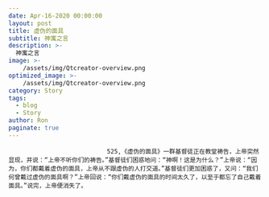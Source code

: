 ```yaml
---
date: Apr-16-2020 00:00:00
layout: post
title: 虚伪的面具
subtitle: 神寓之言
description: >-
  神寓之言
image: >-
    /assets/img/Qtcreator-overview.png
optimized_image: >-
    /assets/img/Qtcreator-overview.png
category: Story
tags:
  - blog
  - Story
author: Ron
paginate: true
---
```


							　　525,《虚伪的面具》一群基督徒正在教堂祷告，上帝突然显现，并说：“上帝不听你们的祷告。”基督徒们困惑地问：“神啊！这是为什么？”上帝说：“因为，你们都戴着虚伪的面具，上帝从不跟虚伪的人打交道。”基督徒们更加困惑了，又问：“我们何曾戴过虚伪的面具啊？”上帝回说：“你们戴虚伪的面具的时间太久了，以至于都忘了自己戴着面具。”说完，上帝便消失了。
							
							
						